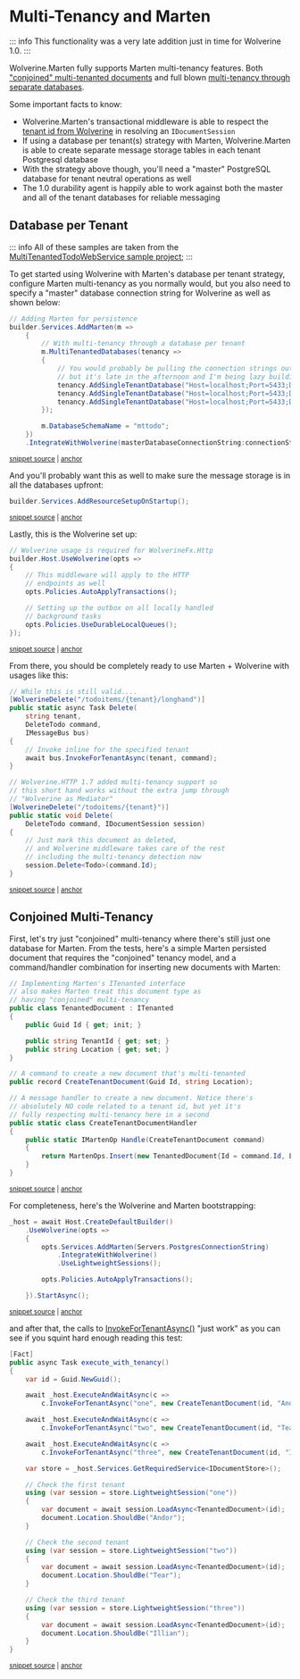 # Multi-Tenancy and Marten

::: info
This functionality was a very late addition just in time for Wolverine 1.0.
:::

Wolverine.Marten fully supports Marten multi-tenancy features. Both ["conjoined" multi-tenanted documents](https://martendb.io/documents/multi-tenancy.html) and full blown
[multi-tenancy through separate databases](https://martendb.io/configuration/multitenancy.html).

Some important facts to know:

* Wolverine.Marten's transactional middleware is able to respect the [tenant id from Wolverine](/guide/handlers/multi-tenancy) in resolving an `IDocumentSession`
* If using a database per tenant(s) strategy with Marten, Wolverine.Marten is able to create separate message storage tables in each tenant Postgresql database
* With the strategy above though, you'll need a "master" PostgreSQL database for tenant neutral operations as well
* The 1.0 durability agent is happily able to work against both the master and all of the tenant databases for reliable messaging

## Database per Tenant

::: info
All of these samples are taken from the [MultiTenantedTodoWebService sample project](https://github.com/JasperFx/wolverine/tree/main/src/Samples/MultiTenantedTodoService/MultiTenantedTodoService);
:::

To get started using Wolverine with Marten's database per tenant strategy, configure Marten multi-tenancy as you normally
would, but you also need to specify a "master" database connection string for Wolverine as well as shown below:

<!-- snippet: sample_configuring_wolverine_for_marten_multi_tenancy -->
<a id='snippet-sample_configuring_wolverine_for_marten_multi_tenancy'></a>
```cs
// Adding Marten for persistence
builder.Services.AddMarten(m =>
    {
        // With multi-tenancy through a database per tenant
        m.MultiTenantedDatabases(tenancy =>
        {
            // You would probably be pulling the connection strings out of configuration,
            // but it's late in the afternoon and I'm being lazy building out this sample!
            tenancy.AddSingleTenantDatabase("Host=localhost;Port=5433;Database=tenant1;Username=postgres;password=postgres", "tenant1");
            tenancy.AddSingleTenantDatabase("Host=localhost;Port=5433;Database=tenant2;Username=postgres;password=postgres", "tenant2");
            tenancy.AddSingleTenantDatabase("Host=localhost;Port=5433;Database=tenant3;Username=postgres;password=postgres", "tenant3");
        });

        m.DatabaseSchemaName = "mttodo";
    })
    .IntegrateWithWolverine(masterDatabaseConnectionString:connectionString);
```
<sup><a href='https://github.com/JasperFx/wolverine/blob/main/src/Samples/MultiTenantedTodoService/MultiTenantedTodoService/Program.cs#L12-L31' title='Snippet source file'>snippet source</a> | <a href='#snippet-sample_configuring_wolverine_for_marten_multi_tenancy' title='Start of snippet'>anchor</a></sup>
<!-- endSnippet -->

And you'll probably want this as well to make sure the message storage is in all the databases upfront:

<!-- snippet: sample_add_resource_setup_on_startup -->
<a id='snippet-sample_add_resource_setup_on_startup'></a>
```cs
builder.Services.AddResourceSetupOnStartup();
```
<sup><a href='https://github.com/JasperFx/wolverine/blob/main/src/Samples/MultiTenantedTodoService/MultiTenantedTodoService/Program.cs#L33-L37' title='Snippet source file'>snippet source</a> | <a href='#snippet-sample_add_resource_setup_on_startup' title='Start of snippet'>anchor</a></sup>
<!-- endSnippet -->

Lastly, this is the Wolverine set up:

<!-- snippet: sample_wolverine_setup_for_marten_multitenancy -->
<a id='snippet-sample_wolverine_setup_for_marten_multitenancy'></a>
```cs
// Wolverine usage is required for WolverineFx.Http
builder.Host.UseWolverine(opts =>
{
    // This middleware will apply to the HTTP
    // endpoints as well
    opts.Policies.AutoApplyTransactions();

    // Setting up the outbox on all locally handled
    // background tasks
    opts.Policies.UseDurableLocalQueues();
});
```
<sup><a href='https://github.com/JasperFx/wolverine/blob/main/src/Samples/MultiTenantedTodoService/MultiTenantedTodoService/Program.cs#L39-L53' title='Snippet source file'>snippet source</a> | <a href='#snippet-sample_wolverine_setup_for_marten_multitenancy' title='Start of snippet'>anchor</a></sup>
<!-- endSnippet -->

From there, you should be completely ready to use Marten + Wolverine with usages like this:

<!-- snippet: sample_invoke_for_tenant -->
<a id='snippet-sample_invoke_for_tenant'></a>
```cs
// While this is still valid....
[WolverineDelete("/todoitems/{tenant}/longhand")]
public static async Task Delete(
    string tenant,
    DeleteTodo command,
    IMessageBus bus)
{
    // Invoke inline for the specified tenant
    await bus.InvokeForTenantAsync(tenant, command);
}

// Wolverine.HTTP 1.7 added multi-tenancy support so
// this short hand works without the extra jump through
// "Wolverine as Mediator"
[WolverineDelete("/todoitems/{tenant}")]
public static void Delete(
    DeleteTodo command, IDocumentSession session)
{
    // Just mark this document as deleted,
    // and Wolverine middleware takes care of the rest
    // including the multi-tenancy detection now
    session.Delete<Todo>(command.Id);
}
```
<sup><a href='https://github.com/JasperFx/wolverine/blob/main/src/Samples/MultiTenantedTodoService/MultiTenantedTodoService/Endpoints.cs#L78-L104' title='Snippet source file'>snippet source</a> | <a href='#snippet-sample_invoke_for_tenant' title='Start of snippet'>anchor</a></sup>
<!-- endSnippet -->


## Conjoined Multi-Tenancy

First, let's try just "conjoined" multi-tenancy where there's still just one database for Marten. From the tests, here's
a simple Marten persisted document that requires the "conjoined" tenancy model, and a command/handler combination for 
inserting new documents with Marten:

<!-- snippet: sample_conjoined_multi_tenancy_sample_code -->
<a id='snippet-sample_conjoined_multi_tenancy_sample_code'></a>
```cs
// Implementing Marten's ITenanted interface
// also makes Marten treat this document type as
// having "conjoined" multi-tenancy
public class TenantedDocument : ITenanted
{
    public Guid Id { get; init; }

    public string TenantId { get; set; }
    public string Location { get; set; }
}

// A command to create a new document that's multi-tenanted
public record CreateTenantDocument(Guid Id, string Location);

// A message handler to create a new document. Notice there's
// absolutely NO code related to a tenant id, but yet it's
// fully respecting multi-tenancy here in a second
public static class CreateTenantDocumentHandler
{
    public static IMartenOp Handle(CreateTenantDocument command)
    {
        return MartenOps.Insert(new TenantedDocument{Id = command.Id, Location = command.Location});
    }
}
```
<sup><a href='https://github.com/JasperFx/wolverine/blob/main/src/Persistence/MartenTests/MultiTenancy/conjoined_tenancy.cs#L87-L114' title='Snippet source file'>snippet source</a> | <a href='#snippet-sample_conjoined_multi_tenancy_sample_code' title='Start of snippet'>anchor</a></sup>
<!-- endSnippet -->

For completeness, here's the Wolverine and Marten bootstrapping:

<!-- snippet: sample_setup_with_conjoined_tenancy -->
<a id='snippet-sample_setup_with_conjoined_tenancy'></a>
```cs
_host = await Host.CreateDefaultBuilder()
    .UseWolverine(opts =>
    {
        opts.Services.AddMarten(Servers.PostgresConnectionString)
            .IntegrateWithWolverine()
            .UseLightweightSessions();

        opts.Policies.AutoApplyTransactions();

    }).StartAsync();
```
<sup><a href='https://github.com/JasperFx/wolverine/blob/main/src/Persistence/MartenTests/MultiTenancy/conjoined_tenancy.cs#L19-L32' title='Snippet source file'>snippet source</a> | <a href='#snippet-sample_setup_with_conjoined_tenancy' title='Start of snippet'>anchor</a></sup>
<!-- endSnippet -->

and after that, the calls to [InvokeForTenantAsync()]() "just work" as you can see if you squint hard enough reading this test:

<!-- snippet: sample_using_conjoined_tenancy -->
<a id='snippet-sample_using_conjoined_tenancy'></a>
```cs
[Fact]
public async Task execute_with_tenancy()
{
    var id = Guid.NewGuid();

    await _host.ExecuteAndWaitAsync(c =>
        c.InvokeForTenantAsync("one", new CreateTenantDocument(id, "Andor")));

    await _host.ExecuteAndWaitAsync(c =>
        c.InvokeForTenantAsync("two", new CreateTenantDocument(id, "Tear")));

    await _host.ExecuteAndWaitAsync(c =>
        c.InvokeForTenantAsync("three", new CreateTenantDocument(id, "Illian")));

    var store = _host.Services.GetRequiredService<IDocumentStore>();

    // Check the first tenant
    using (var session = store.LightweightSession("one"))
    {
        var document = await session.LoadAsync<TenantedDocument>(id);
        document.Location.ShouldBe("Andor");
    }

    // Check the second tenant
    using (var session = store.LightweightSession("two"))
    {
        var document = await session.LoadAsync<TenantedDocument>(id);
        document.Location.ShouldBe("Tear");
    }

    // Check the third tenant
    using (var session = store.LightweightSession("three"))
    {
        var document = await session.LoadAsync<TenantedDocument>(id);
        document.Location.ShouldBe("Illian");
    }
}
```
<sup><a href='https://github.com/JasperFx/wolverine/blob/main/src/Persistence/MartenTests/MultiTenancy/conjoined_tenancy.cs#L44-L84' title='Snippet source file'>snippet source</a> | <a href='#snippet-sample_using_conjoined_tenancy' title='Start of snippet'>anchor</a></sup>
<!-- endSnippet -->





